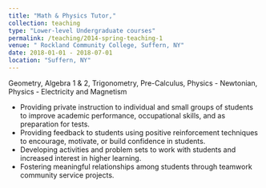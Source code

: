 ```yaml
---
title: "Math & Physics Tutor,"
collection: teaching
type: "Lower-level Undergraduate courses"
permalink: /teaching/2014-spring-teaching-1
venue: " Rockland Community College, Suffern, NY"
date: 2018-01-01 - 2018-07-01
location: "Suffern, NY"
---
```


Geometry, Algebra 1 & 2, Trigonometry, Pre-Calculus, Physics - Newtonian, Physics - Electricity and Magnetism
* Providing private instruction to individual and small groups of students to improve academic performance,
occupational skills, and as preparation for tests.
* Providing feedback to students using positive reinforcement techniques to encourage, motivate, or build confidence 
in students.
* Developing activities and problem sets to work with students and increased interest in higher learning.
* Fostering meaningful relationships among students through teamwork community service projects.
